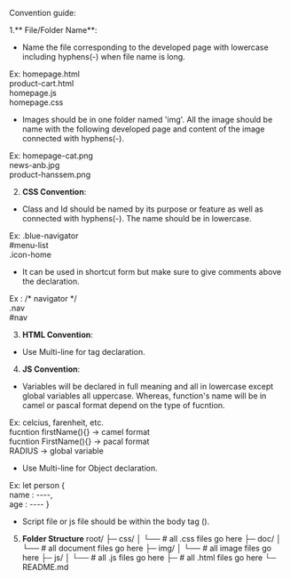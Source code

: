 Convention guide:

1.** File/Folder Name**: 
- Name the file corresponding to the developed page with lowercase including hyphens(-) when file name is long.

Ex: homepage.html <br>
    product-cart.html <br>
    homepage.js <br>
    homepage.css

- Images should be in one folder named 'img'. All the image should be name with the following developed page and content of the image connected with hyphens(-).

Ex: homepage-cat.png <br>
    news-anb.jpg <br>
    product-hanssem.png

2. **CSS Convention**:
- Class and Id should be named by its purpose or feature as well as connected with hyphens(-). The name should be in lowercase. 

Ex: .blue-navigator <br>
    #menu-list <br>
    .icon-home

- It can be used in shortcut form but make sure to give comments above the declaration.

Ex : /* navigator */ <br>
     .nav <br>
     #nav 

3. **HTML Convention**:
- Use Multi-line for tag declaration.



4. **JS Convention**:
- Variables will be declared in full meaning and all in lowercase except global variables all uppercase. Whereas, function's name will be in camel or pascal format depend on the type of fucntion. 

Ex: celcius, farenheit, etc. <br>
    fucntion firstName(){} -> camel format<br>
    fucntion FirstName(){} -> pacal format <br>
    RADIUS -> global variable

- Use Multi-line for Object declaration.

Ex: let person { <br>
    name : ----, <br>
    age : ----
}

- Script file or js file should be within the body tag (<body></body>).

5. **Folder Structure**
root/
├─ css/
│   └── # all .css files go here
├─ doc/
│   └── # all document files go here
├─ img/
│   └── # all image files go here
├─ js/
│   └── # all .js files go here
├─ # all .html files go here
└─ README.md


				